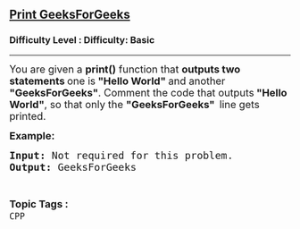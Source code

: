 <h2><a href="https://www.geeksforgeeks.org/problems/print-geeksforgeeks--120151/1?page=1&sortBy=accuracy">Print GeeksForGeeks</a></h2><h3>Difficulty Level : Difficulty: Basic</h3><hr><div class="problems_problem_content__Xm_eO"><p><span style="font-size: 18px;">You are given a <strong>print()</strong> function that <strong>outputs two statements </strong>one is<strong> "Hello World" </strong>and another<strong> "GeeksForGeeks"</strong>. Comment the code that outputs<strong> "Hello World"</strong>, so that only the <strong>"GeeksForGeeks"&nbsp; </strong>line&nbsp;gets printed.</span></p>
<p><span style="font-size: 18px;"><strong>Example:</strong>&nbsp;</span></p>
<pre><span style="font-size: 18px;"><strong>Input: </strong></span><span style="font-size: 18px;">Not required for this problem.</span>
<span style="font-size: 18px;"><strong>Output: </strong>GeeksForGeeks</span>
</pre></div><br><p><span style=font-size:18px><strong>Topic Tags : </strong><br><code>CPP</code>&nbsp;